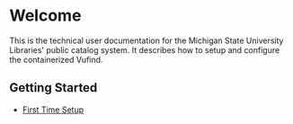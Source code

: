 # Welcome
This is the technical user documentation for the Michigan State
University Libraries' public catalog system. It describes how to
setup and configure the containerized Vufind.

## Getting Started
* [First Time Setup](/catalog/first-time-setup)
